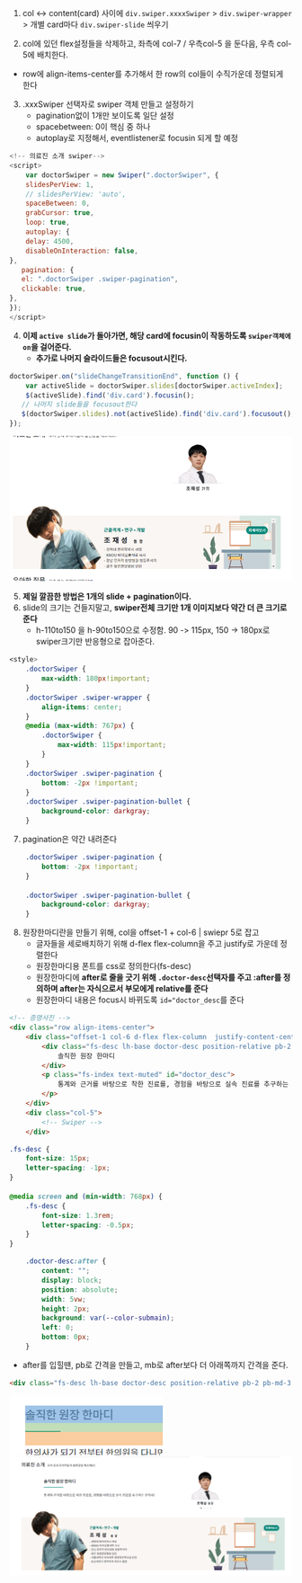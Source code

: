 1. col <->  content(card) 사이에 `div.swiper.xxxxSwiper` > `div.swiper-wrapper` > 개별 card마다 `div.swiper-slide` 씌우기

2. col에 있던 flex설정들을 삭제하고, 좌측에 col-7 / 우측col-5 을 둔다음, 우측 col-5에 배치한다.
- row에 align-items-center를 추가해서 한 row의 col들이 수직가운데 정렬되게 한다
3. .xxxSwiper 선택자로 swiper 객체 만들고 설정하기
    - pagination없이 1개만 보이도록 일단 설정
    - spacebetween: 0이 핵심 중 하나
    - autoplay로 지정해서, eventlistener로 focusin 되게 할 예정

```js
<!-- 의료진 소개 swiper-->
<script>
    var doctorSwiper = new Swiper(".doctorSwiper", {
    slidesPerView: 1,
    // slidesPerView: 'auto',
    spaceBetween: 0,
    grabCursor: true,
    loop: true,
    autoplay: {
    delay: 4500,
    disableOnInteraction: false,
},
   pagination: {
   el: ".doctorSwiper .swiper-pagination",
   clickable: true,
},
});
</script>
```

4. **이제 `active slide`가 돌아가면, 해당 card에 focusin이 작동하도록 `swiper객체에 on`을 걸어준다.**
   - **추가로 나머지 슬라이드들은 focusout시킨다.**

```js
doctorSwiper.on("slideChangeTransitionEnd", function () {
    var activeSlide = doctorSwiper.slides[doctorSwiper.activeIndex];
    $(activeSlide).find('div.card').focusin();
   // 나머지 slide들을 focusout한다
   $(doctorSwiper.slides).not(activeSlide).find('div.card').focusout();
});
```

![img.png](../ui/의료진소개21.png)

5. **제일 깔끔한 방법은 1개의 slide + pagination이다.**
6. slide의 크기는 건들지말고, **swiper전체 크기만 1개 이미지보다 약간 더 큰 크기로 준다**
   - h-110to150 을 h-90to150으로 수정함. 90 -> 115px,  150 -> 180px로 swiper크기만 반응형으로 잡아준다.
```css
<style>
    .doctorSwiper {
        max-width: 180px!important;
    }
    .doctorSwiper .swiper-wrapper {
        align-items: center;
    }
    @media (max-width: 767px) {
        .doctorSwiper {
            max-width: 115px!important;
        }
    }
    .doctorSwiper .swiper-pagination {
        bottom: -2px !important;
    }
    .doctorSwiper .swiper-pagination-bullet {
        background-color: darkgray;
    }
```
7. pagination은 약간 내려준다
```css
    .doctorSwiper .swiper-pagination {
        bottom: -2px !important;
    }

    .doctorSwiper .swiper-pagination-bullet {
        background-color: darkgray;
    }
```
8. 원장한마디란을 만들기 위해, col을 offset-1 + col-6 | swiepr 5로 잡고
   - 글자들을 세로배치하기 위해 d-flex flex-column을 주고 justify로 가운데 정렬한다
   - 원장한마디용 폰트를 css로 정의한다(fs-desc)
   - 원장한마디에 **after로 줄을 긋기 위해 `.doctor-desc`선택자를 주고 :after를 정의하며 after는 자식으로서 부모에게 relative를 준다**
   - 원장한마디 내용은 focus시 바뀌도록 `id="doctor_desc`를 준다

```html
<!-- 증명사진 -->
<div class="row align-items-center">
    <div class="offset-1 col-6 d-flex flex-column  justify-content-center ">
        <div class="fs-desc lh-base doctor-desc position-relative pb-2 pb-md-3 mb-2 mb-md-4 text-wrap">
            솔직한 원장 한마디
        </div>
        <p class="fs-index text-muted" id="doctor_desc">
            통계와 근거를 바탕으로 착한 진료를, 경험을 바탕으로 실속 진료를 추구하는 한의사!
        </p>
    </div>
    <div class="col-5">
        <!-- Swiper -->
    </div>
```
```css
.fs-desc {
    font-size: 15px;
    letter-spacing: -1px;
}

@media screen and (min-width: 768px) {
    .fs-desc {
        font-size: 1.3rem;
        letter-spacing: -0.5px;
    }
}
```
```css
    .doctor-desc:after {
        content: "";
        display: block;
        position: absolute;
        width: 5vw;
        height: 2px;
        background: var(--color-submain);
        left: 0;
        bottom: 0px;
    }
```
- after를 입힐땐, pb로 간격을 만들고, mb로 after보다 더 아래쪽까지 간격을 준다.
```html
<div class="fs-desc lh-base doctor-desc position-relative pb-2 pb-md-3 mb-2 mb-md-4 text-truncate">
```
![img.png](img.png)
![img.png](../ui/의료진소개22.png)
